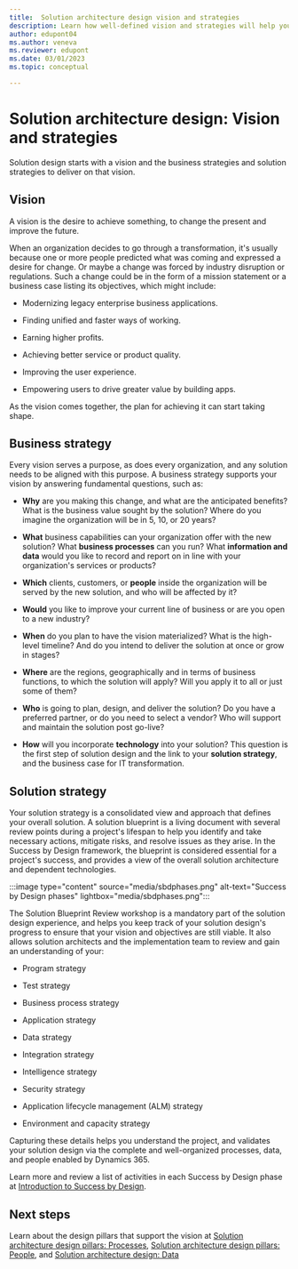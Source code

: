 ```yaml
---
title:  Solution architecture design vision and strategies
description: Learn how well-defined vision and strategies will help you build the right solution. Using solution architecture design pillars, you can learn how to identify those needs and the elements essential to creating a blueprint of your solution.
author: edupont04
ms.author: veneva
ms.reviewer: edupont
ms.date: 03/01/2023
ms.topic: conceptual

---
```


# Solution architecture design: Vision and strategies

Solution design starts with a vision and the business strategies and solution strategies to deliver on that vision.

## Vision

A vision is the desire to achieve something, to change the present and improve the future.

When an organization decides to go through a transformation, it's usually because one or more people predicted what was coming and expressed a desire for change. Or maybe a change was forced by industry disruption or regulations. Such a change could be in the form of a mission statement or a business case listing its objectives, which might include:

- Modernizing legacy enterprise business applications.

- Finding unified and faster ways of working.

- Earning higher profits.

- Achieving better service or product quality.

- Improving the user experience.

- Empowering users to drive greater value by building apps.

As the vision comes together, the plan for achieving it can start taking shape.

## Business strategy

Every vision serves a purpose, as does every organization, and any solution needs to be aligned with this purpose. A business strategy supports your vision by answering fundamental questions, such as:

- **Why** are you making this change, and what are the anticipated benefits? What is the business value sought by the solution? Where do you imagine the organization will be in 5, 10, or 20 years?

- **What** business capabilities can your organization offer with the new solution? What **business processes** can you run? What **information and data** would you like to record and report on in line with your organization's services or products?

- **Which** clients, customers, or **people** inside the organization will be served by the new solution, and who will be affected by it?

- **Would** you like to improve your current line of business or are you open to a new industry?

- **When** do you plan to have the vision materialized? What is the high-level timeline? And do you intend to deliver the solution at once or grow in stages?

- **Where** are the regions, geographically and in terms of business functions, to which the solution will apply? Will you apply it to all or just some of them?

- **Who** is going to plan, design, and deliver the solution? Do you have a preferred partner, or do you need to select a vendor? Who will support and maintain the solution post go-live?

- **How** will you incorporate **technology** into your solution?  This question is the first step of solution design and the link to your **solution strategy**, and the business case for IT transformation.  

## Solution strategy

Your solution strategy is a consolidated view and approach that defines your overall solution. A solution blueprint is a living document with several review points <!--(Figure 1-x)--> during a project's lifespan to help you identify and take necessary actions, mitigate risks, and resolve issues as they arise. In the Success by Design framework, the blueprint is considered essential for a project's success, and provides a view of the overall solution architecture and dependent technologies.

:::image type="content" source="media/sbdphases.png" alt-text="Success by Design phases" lightbox="media/sbdphases.png":::

The Solution Blueprint Review workshop is a mandatory part of the solution design experience, and helps you keep track of your solution design's progress to ensure that your vision and objectives are still viable. It also allows solution architects and the implementation team to review and gain an understanding of your:

- Program strategy

- Test strategy

- Business process strategy

- Application strategy

- Data strategy

- Integration strategy

- Intelligence strategy

- Security strategy

- Application lifecycle management (ALM) strategy

- Environment and capacity strategy

Capturing these details helps you understand the project, and validates your solution design via the complete and well-organized processes, data, and people enabled by Dynamics 365.

Learn more and review a list of activities in each Success by Design phase at [Introduction to Success by Design](success-by-design.md).  

## Next steps

Learn about the design pillars that support the vision at [Solution architecture design pillars: Processes](solution-architecture-design-pillars-processes.md), [Solution architecture design pillars: People](solution-architecture-design-pillars-people.md), and [Solution architecture design: Data](solution-architecture-design-pillars-data.md)  

